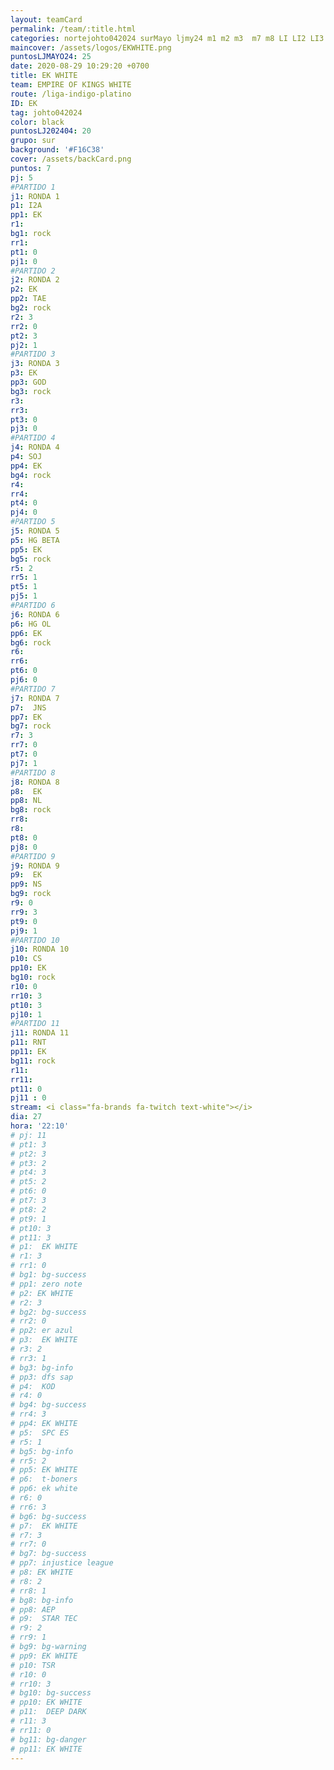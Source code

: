 ```yaml
---
layout: teamCard
permalink: /team/:title.html
categories: nortejohto042024 surMayo ljmy24 m1 m2 m3  m7 m8 LI LI2 LI3 LI8 LI9
maincover: /assets/logos/EKWHITE.png
puntosLJMAYO24: 25
date: 2020-08-29 10:29:20 +0700
title: EK WHITE
team: EMPIRE OF KINGS WHITE
route: /liga-indigo-platino
ID: EK
tag: johto042024
color: black
puntosLJ202404: 20
grupo: sur
background: '#F16C38'
cover: /assets/backCard.png
puntos: 7 
pj: 5
#PARTIDO 1
j1: RONDA 1
p1: I2A
pp1: EK
r1: 
bg1: rock
rr1: 
pt1: 0
pj1: 0
#PARTIDO 2
j2: RONDA 2
p2: EK
pp2: TAE
bg2: rock
r2: 3
rr2: 0
pt2: 3
pj2: 1
#PARTIDO 3
j3: RONDA 3
p3: EK
pp3: GOD
bg3: rock
r3: 
rr3:
pt3: 0
pj3: 0
#PARTIDO 4
j4: RONDA 4
p4: SOJ
pp4: EK
bg4: rock
r4: 
rr4:
pt4: 0
pj4: 0
#PARTIDO 5
j5: RONDA 5
p5: HG BETA
pp5: EK
bg5: rock
r5: 2
rr5: 1
pt5: 1
pj5: 1 
#PARTIDO 6
j6: RONDA 6
p6: HG OL
pp6: EK
bg6: rock
r6: 
rr6: 
pt6: 0
pj6: 0 
#PARTIDO 7
j7: RONDA 7
p7:  JNS
pp7: EK
bg7: rock
r7: 3
rr7: 0
pt7: 0
pj7: 1
#PARTIDO 8
j8: RONDA 8
p8:  EK
pp8: NL
bg8: rock
rr8: 
r8: 
pt8: 0
pj8: 0 
#PARTIDO 9
j9: RONDA 9
p9:  EK
pp9: NS
bg9: rock
r9: 0
rr9: 3
pt9: 0
pj9: 1
#PARTIDO 10
j10: RONDA 10
p10: CS
pp10: EK
bg10: rock
r10: 0
rr10: 3
pt10: 3
pj10: 1 
#PARTIDO 11
j11: RONDA 11
p11: RNT
pp11: EK
bg11: rock
r11: 
rr11:
pt11: 0
pj11 : 0 
stream: <i class="fa-brands fa-twitch text-white"></i>
dia: 27
hora: '22:10'
# pj: 11
# pt1: 3
# pt2: 3
# pt3: 2
# pt4: 3
# pt5: 2
# pt6: 0
# pt7: 3
# pt8: 2
# pt9: 1
# pt10: 3
# pt11: 3
# p1:  EK WHITE
# r1: 3
# rr1: 0 
# bg1: bg-success
# pp1: zero note
# p2: EK WHITE
# r2: 3
# bg2: bg-success
# rr2: 0
# pp2: er azul
# p3:  EK WHITE
# r3: 2
# rr3: 1
# bg3: bg-info
# pp3: dfs sap
# p4:  KOD
# r4: 0
# bg4: bg-success
# rr4: 3
# pp4: EK WHITE
# p5:  SPC ES
# r5: 1
# bg5: bg-info
# rr5: 2
# pp5: EK WHITE
# p6:  t-boners
# pp6: ek white
# r6: 0
# rr6: 3
# bg6: bg-success
# p7:  EK WHITE
# r7: 3
# rr7: 0
# bg7: bg-success
# pp7: injustice league
# p8: EK WHITE
# r8: 2
# rr8: 1
# bg8: bg-info
# pp8: AEP
# p9:  STAR TEC
# r9: 2
# rr9: 1
# bg9: bg-warning
# pp9: EK WHITE
# p10: TSR
# r10: 0
# rr10: 3
# bg10: bg-success
# pp10: EK WHITE
# p11:  DEEP DARK
# r11: 3
# rr11: 0
# bg11: bg-danger
# pp11: EK WHITE
---
```



